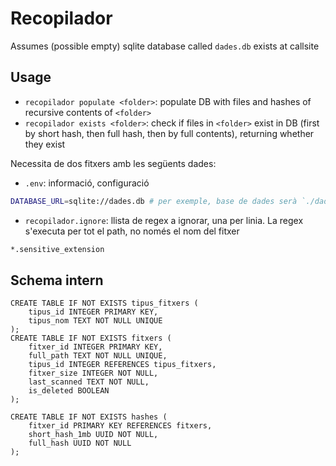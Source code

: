 # Recopilador

Assumes (possible empty) sqlite database called `dades.db` exists at callsite

## Usage
- `recopilador populate <folder>`: populate DB with files and hashes of recursive contents of `<folder>`
- `recopilador exists <folder>`: check if files in `<folder>` exist in DB (first by short hash, then full hash, then by full contents), returning whether they exist

Necessita de dos fitxers amb les següents dades:
- `.env`: informació, configuració
```sh
DATABASE_URL=sqlite://dades.db # per exemple, base de dades serà `./dades.db`
```
- `recopilador.ignore`: llista de regex a ignorar, una per linia. La regex s'executa per tot el path, no només el nom del fitxer
```sh
*.sensitive_extension
```

## Schema intern
```
CREATE TABLE IF NOT EXISTS tipus_fitxers (
    tipus_id INTEGER PRIMARY KEY,
    tipus_nom TEXT NOT NULL UNIQUE
);
CREATE TABLE IF NOT EXISTS fitxers (
    fitxer_id INTEGER PRIMARY KEY,
    full_path TEXT NOT NULL UNIQUE,
    tipus_id INTEGER REFERENCES tipus_fitxers,
    fitxer_size INTEGER NOT NULL,
    last_scanned TEXT NOT NULL,
    is_deleted BOOLEAN
);

CREATE TABLE IF NOT EXISTS hashes (
    fitxer_id PRIMARY KEY REFERENCES fitxers,
    short_hash_1mb UUID NOT NULL,
    full_hash UUID NOT NULL
);
```
